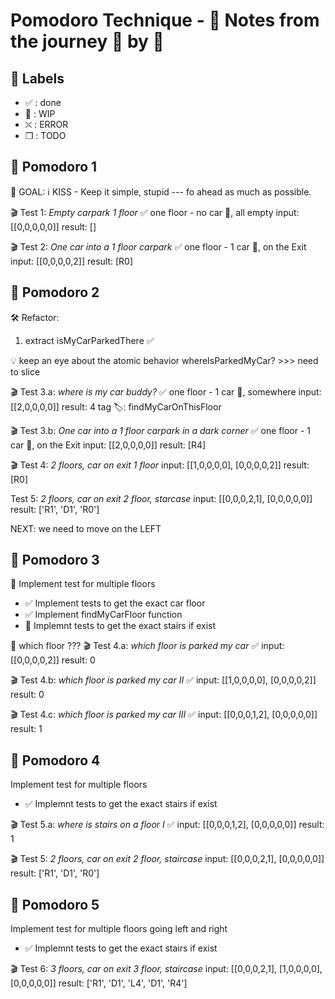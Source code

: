 # Pomodoro Technique - :notebook: Notes from the journey 🍅 by 🍅

## :bookmark: Labels

- ✅ : done
- 🚧 : WIP
- ⛌ : ERROR
- ❒ : TODO

## 🍅 Pomodoro 1

🎯 GOAL:
ℹ️ KISS - Keep it simple, stupid --- fo ahead as much as possible.

🎬 Test 1: _Empty carpark 1 floor_ ✅
one floor - no car 🚗, all empty
input: [[0,0,0,0,0]]
result: []

🎬 Test 2: _One car into a 1 floor carpark_ ✅
one floor - 1 car 🚗, on the Exit
input: [[0,0,0,0,2]]
result: [R0]

## 🍅 Pomodoro 2

🛠️ Refactor:

1. extract isMyCarParkedThere ✅

💡 keep an eye about the atomic behavior whereIsParkedMyCar? >>> need to slice

🎬 Test 3.a: _where is my car buddy?_ ✅
one floor - 1 car 🚗, somewhere
input: [[2,0,0,0,0]]
result: 4
tag 🏷️: findMyCarOnThisFloor

🎬 Test 3.b: _One car into a 1 floor carpark in a dark corner_ ✅
one floor - 1 car 🚗, on the Exit
input: [[2,0,0,0,0]]
result: [R4]

🎬 Test 4: _2 floors, car on exit 1 floor_
input: [[1,0,0,0,0], 
        [0,0,0,0,2]]
result: [R0]

Test 5: _2 floors, car on exit 2 floor, starcase_
input: [[0,0,0,2,1],
        [0,0,0,0,0]]
result: ['R1', 'D1', 'R0']

NEXT: we need to move on the LEFT

## 🍅 Pomodoro 3

🍅 Implement test for multiple floors

- ✅ Implement tests to get the exact car floor
- ✅ Implement findMyCarFloor function
- 🍅 Implemnt tests to get the exact stairs if exist

🔎 which floor ???
🎬 Test 4.a: _which floor is parked my car_ ✅
input: [[0,0,0,0,2]]
result: 0

🎬 Test 4.b: _which floor is parked my car II_ ✅
input: [[1,0,0,0,0],
        [0,0,0,0,2]]
result: 0

🎬 Test 4.c: _which floor is parked my car III_ ✅
input: [[0,0,0,1,2],
        [0,0,0,0,0]]
result: 1

## 🍅 Pomodoro 4

Implement test for multiple floors

- ✅ Implemnt tests to get the exact stairs if exist

🎬 Test 5.a: _where is stairs on a floor I_ ✅
input: [[0,0,0,1,2],
        [0,0,0,0,0]]
result: 1

🎬 Test 5: _2 floors, car on exit 2 floor, staircase_
input: [[0,0,0,2,1],
        [0,0,0,0,0]]
result: ['R1', 'D1', 'R0']

## 🍅 Pomodoro 5

Implement test for multiple floors going left and right

- ✅ Implemnt tests to get the exact stairs if exist

🎬 Test 6: _3 floors, car on exit 3 floor, staircase_
input: [[0,0,0,2,1],
        [1,0,0,0,0],
        [0,0,0,0,0]]
result: ['R1', 'D1', 'L4', 'D1', 'R4']
